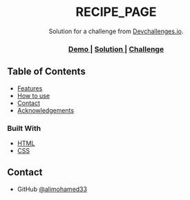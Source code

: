 <!-- Please update value in the {}  -->

<h1 align="center">RECIPE_PAGE</h1>

<div align="center">
   Solution for a challenge from  <a href="http://devchallenges.io" target="_blank">Devchallenges.io</a>.
</div>

<div align="center">
  <h3>
    <a href="https://alimohamed33.github.io/RECIPE_PAGE/">
      Demo
    </a>
    <span> | </span>
    <a href="https://github.com/alimohamed33/RECIPE_PAGE">
      Solution
    </a>
    <span> | </span>
    <a href="https://devchallenges.io/challenges/OEKdUZ6xs0h99C38XVht">
      Challenge
    </a>
  </h3>
</div>

<!-- TABLE OF CONTENTS -->

## Table of Contents

- [Features](#features)
- [How to use](#how-to-use)
- [Contact](#contact)
- [Acknowledgements](#acknowledgements)

<!-- OVERVIEW -->

### Built With

<!-- This section should list any major frameworks that you built your project using. Here are a few examples.-->

- [HTML](https://html.com/)
- [CSS](https://developer.mozilla.org/en-US/docs/Web/CSS)


## Contact

- GitHub [@alimohamed33](https://github.com/alimohamed33)
